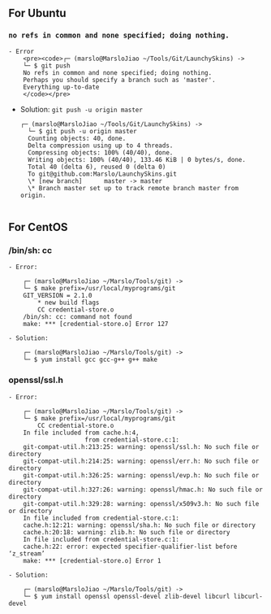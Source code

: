## For Ubuntu
### `no refs in common and none specified; doing nothing.`
    - Error
        <pre><code>┌─ (marslo@MarsloJiao ~/Tools/Git/LaunchySkins) ->
        └─ $ git push
        No refs in common and none specified; doing nothing.
        Perhaps you should specify a branch such as 'master'.
        Everything up-to-date
        </code></pre>

  - Solution: `git push -u origin master`
      <pre><code>┌─ (marslo@MarsloJiao ~/Tools/Git/LaunchySkins) ->
      └─ $ git push -u origin master
      Counting objects: 40, done.
      Delta compression using up to 4 threads.
      Compressing objects: 100% (40/40), done.
      Writing objects: 100% (40/40), 133.46 KiB | 0 bytes/s, done.
      Total 40 (delta 6), reused 0 (delta 0)
      To git@github.com:Marslo/LaunchySkins.git
      \* [new branch]      master -> master
      \* Branch master set up to track remote branch master from origin.
      </code></pre>

## For CentOS
### /bin/sh: cc
    - Error:

        ┌─ (marslo@MarsloJiao ~/Marslo/Tools/git) ->
        └─ $ make prefix=/usr/local/myprograms/git
        GIT_VERSION = 2.1.0
            * new build flags
            CC credential-store.o
        /bin/sh: cc: command not found
        make: *** [credential-store.o] Error 127

    - Solution:

        ┌─ (marslo@MarsloJiao ~/Marslo/Tools/git) ->
        └─ $ yum install gcc gcc-g++ g++ make

### openssl/ssl.h
    - Error:

        ┌─ (marslo@MarsloJiao ~/Marslo/Tools/git) ->
        └─ $ make prefix=/usr/local/myprograms/git
            CC credential-store.o
        In file included from cache.h:4,
                         from credential-store.c:1:
        git-compat-util.h:213:25: warning: openssl/ssl.h: No such file or directory
        git-compat-util.h:214:25: warning: openssl/err.h: No such file or directory
        git-compat-util.h:326:25: warning: openssl/evp.h: No such file or directory
        git-compat-util.h:327:26: warning: openssl/hmac.h: No such file or directory
        git-compat-util.h:329:28: warning: openssl/x509v3.h: No such file or directory
        In file included from credential-store.c:1:
        cache.h:12:21: warning: openssl/sha.h: No such file or directory
        cache.h:20:18: warning: zlib.h: No such file or directory
        In file included from credential-store.c:1:
        cache.h:22: error: expected specifier-qualifier-list before ‘z_stream’
        make: *** [credential-store.o] Error 1

    - Solution:

        ┌─ (marslo@MarsloJiao ~/Marslo/Tools/git) ->
        └─ $ yum install openssl openssl-devel zlib-devel libcurl libcurl-devel

